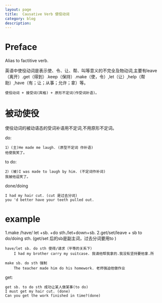 ```yaml
---
layout: page
title:	Causative Verb 使役动词
category: blog
description: 
---
```

# Preface
Alias to factitive verb.

英语中使役动词是表示使、令、让、帮、叫等意义的不完全及物动词,主要有leave（离开）.get（得到）.keep（保持）.make（使，令）,let（让）,help（帮助）,have（有；让；从事；允许；拿）等。

	使役动词 + 接受词(宾格) + 原形不定词(作受词补语)。

# 被动使役
使役动词的被动语态的受词补语用不定词,不用原形不定词。


do:

	1）(主)He made me laugh. (原型不定词 作补语)
	他使我笑了。

to do: 

	2）(被)I was made to laugh by him. (不定词作补词)
	我被他逗笑了。

done/doing

	I had my hair cut. (cut 是过去分词)
	you 'd better have your teeth pulled out.

# example
1.make /have/ let +sb. +do sth./let+down+sb.
2.get/set/leave + sb to do/doing sth. (get/set 后的sb是副主词，过去分词要用to )

	have/let sb. do sth 使得/请求（平等的关系下）
		I had my brother carry my suitcase. 我请他帮我拿的.我没有坚持要他拿.所

	make sb. do sth 强制
		The teacher made him do his homework. 老师强迫他做作业

get:

	get sb. to do sth 成功让某人做某事(to do)
	I must get my hair cut. (done)
	Can you get the work finished in time?(done)
